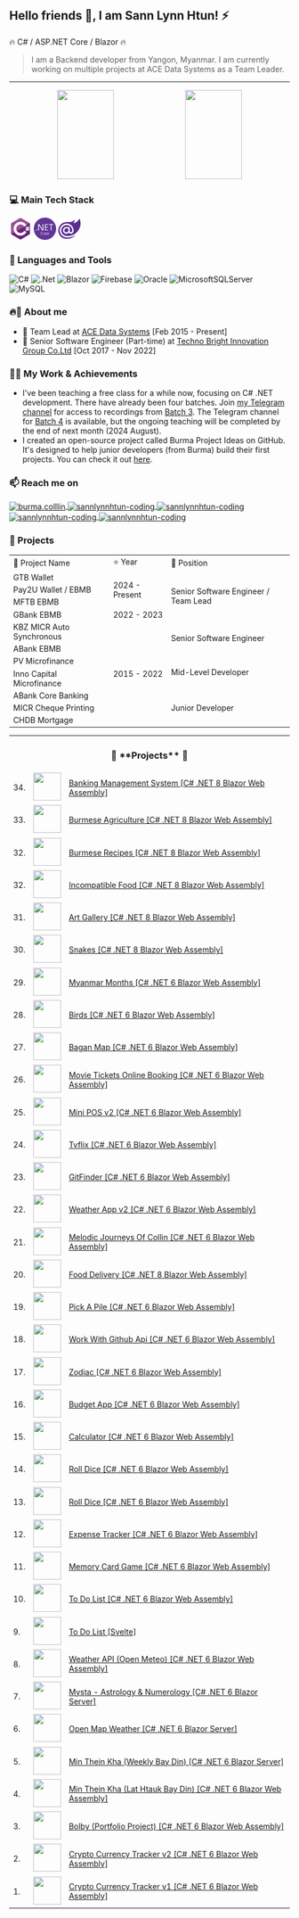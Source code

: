 ## Hello friends 🤟, I am Sann Lynn Htun! ⚡
🔥 C# / ASP.NET Core / Blazor 🔥

> I am a Backend developer from Yangon, Myanmar. I am currently working on multiple projects at ACE Data Systems as a Team Leader.

---

<p align="center">
  <img height="160px" width="45%" src ="https://github-readme-stats.vercel.app/api?username=sannlynnhtun-coding&theme=react&show_icons=true&hide_border=true&count_private=true">
  <img height="160px" width="45%" src ="https://github-readme-streak-stats.herokuapp.com/?user=sannlynnhtun-coding&theme=react&hide_border=true">
</p>


### 💻 Main Tech Stack

<img src="https://github.com/devicons/devicon/blob/master/icons/csharp/csharp-original.svg" alt="csharp logo" width="40" height="40" /> <img src="https://github.com/devicons/devicon/blob/master/icons/dotnetcore/dotnetcore-original.svg" alt="dotnet logo" width="40" height="40" /> <img src="https://github.com/devicons/devicon/blob/master/icons/blazor/blazor-original.svg" alt="JavaScript logo" width="40" height="40" /> 

### 🔭 Languages and Tools</h2>

![C#](https://img.shields.io/badge/c%23-%23239120.svg?style=for-the-badge&logo=c-sharp&logoColor=white)
![.Net](https://img.shields.io/badge/.NET-5C2D91?style=for-the-badge&logo=.net&logoColor=white)
![Blazor](https://img.shields.io/badge/blazor-5C2D91?style=for-the-badge&logo=blazor&logoColor=white)
![Firebase](https://img.shields.io/badge/firebase-%23039BE5.svg?style=for-the-badge&logo=firebase)
![Oracle](https://img.shields.io/badge/Oracle-F80000?style=for-the-badge&logo=oracle&logoColor=white)
![MicrosoftSQLServer](https://img.shields.io/badge/Microsoft%20SQL%20Sever-CC2927?style=for-the-badge&logo=microsoft%20sql%20server&logoColor=white)
![MySQL](https://img.shields.io/badge/mysql-%2300f.svg?style=for-the-badge&logo=mysql&logoColor=white)

### 🔥🤖 About me

- 💼 Team Lead at [ACE Data Systems](https://acedatasystems.com/) [Feb 2015 - Present]
- 💼 Senior Software Engineer (Part-time) at [Techno Bright Innovation Group Co.Ltd](https://www.facebook.com/TechnoBrightInnovationGroup) [Oct 2017 - Nov 2022]

### 🌱🦖 My Work & Achievements

- I've been teaching a free class for a while now, focusing on C# .NET development. There have already been four batches. Join [my Telegram channel](https://t.me/+SnO5wIMP8QRhYmZl) for access to recordings from [Batch 3](https://t.me/+SnO5wIMP8QRhYmZl). The Telegram channel for [Batch 4](https://t.me/+fAXU_qJ1aLpmZjc1) is available, but the ongoing teaching will be completed by the end of next month (2024 August).
- I created an open-source project called Burma Project Ideas on GitHub. It's designed to help junior developers (from Burma) build their first projects. You can check it out [here](https://github.com/sannlynnhtun-coding/burma-project-ideas).

### 📫 Reach me on
<a href="https://fb.com/sannlynnhtun-coding" target="blank">
<img align="center" src="https://cdn-icons-png.flaticon.com/128/2504/2504903.png" alt="burma.colllin" height="40" width="40" />
</a>
<a href="https://linkedin.com/in/sannlynnhtun" target="blank">
<img align="center" src="https://cdn-icons-png.flaticon.com/128/2504/2504923.png" alt="sannlynnhtun-coding" height="40" width="40" />
</a>
<a href="https://soundcloud.com/burmacolllin/tracks" target="blank">
<img align="center" src="https://cdn-icons-png.flaticon.com/512/2504/2504939.png" alt="sannlynnhtun-coding" height="40" width="40" />
</a>
<a href="https://www.youtube.com/@SannLynnHtun" target="blank">
<img align="center" src="https://cdn-icons-png.flaticon.com/512/2504/2504965.png" alt="sannlynnhtun-coding" height="40" width="40" />
</a>
<a href="https://www.youtube.com/@BurmaCollin" target="blank">
<img align="center" src="https://cdn-icons-png.flaticon.com/512/1834/1834342.png" alt="sannlynnhtun-coding" height="40" width="40" />
</a>

### 🦾 Projects

<table>
    <tr>
        <td>🚀 Project Name</td>
        <td>⭐ Year</td>
        <td>🤖 Position</td>
    </tr>
    <tr>
        <td>GTB Wallet</td>
        <td rowspan="3">2024 - Present</td>
        <td rowspan="4">Senior Software Engineer / Team Lead</td>
    </tr>
    <tr>
        <td>Pay2U Wallet / EBMB</td>
    </tr>
    <tr>
        <td>MFTB EBMB</td>
    </tr>
    <tr>
        <td>GBank EBMB</td>
        <td>2022 - 2023</td>
    </tr>
    <tr>
        <td>KBZ MICR Auto Synchronous</td>
        <td rowspan="7">2015 - 2022</td>
        <td rowspan="2">Senior Software Engineer</td>
    </tr>
    <tr>
        <td>ABank EBMB</td>
    </tr>
    <tr>
        <td>PV Microfinance</td>
        <td rowspan="2">Mid-Level Developer</td>
    </tr>
    <tr>
        <td>Inno Capital Microfinance</td>
    </tr>
    <tr>
        <td>ABank Core Banking</td>
        <td rowspan="3">Junior Developer</td>
    </tr>
    <tr>
        <td>MICR Cheque Printing</td>
    </tr>
    <tr>
        <td>CHDB Mortgage</td>
    </tr>
</table>

<table align="center">
    <tr>
        <td colspan="3"><h3 align="center">🚀 **Projects** 🚀</h3></td>
    </tr>
    <tr>
        <td>34.</td>
        <td><img src="https://cdn-icons-png.flaticon.com/512/2830/2830284.png" width=50 height=50></td>
        <td><a target="_blank" href="https://blazor-wasm-burmese-agriculture.vercel.app/">Banking Management System [C# .NET 8 Blazor Web Assembly]</a></td>
    </tr>
    <tr>
        <td>33.</td>
        <td><img src="https://blazor-wasm-burmese-agriculture.vercel.app/favicon.png" width=50 height=50></td>
        <td><a target="_blank" href="https://blazor-wasm-burmese-agriculture.vercel.app/">Burmese Agriculture [C# .NET 8 Blazor Web Assembly]</a></td>
    </tr>
    <tr>
        <td>32.</td>
        <td><img src="https://blazor-wasm-burmese-recipes.vercel.app/favicon.png" width=50 height=50></td>
        <td><a target="_blank" href="https://blazor-wasm-burmese-recipes.vercel.app/">Burmese Recipes [C# .NET 8 Blazor Web Assembly]</a></td>
    </tr>
    <tr>
        <td>32.</td>
        <td><img src="https://blazor-wasm-incompatible-food.vercel.app/favicon.jpg" width=50 height=50></td>
        <td><a target="_blank" href="https://blazor-wasm-incompatible-food.vercel.app/">Incompatible Food [C# .NET 8 Blazor Web Assembly]</a></td>
    </tr>
    <tr>
        <td>31.</td>
        <td><img src="https://blazor-wasm-art-gallery.vercel.app/favicon.png" width=50 height=50></td>
        <td><a target="_blank" href="https://blazor-wasm-art-gallery.vercel.app/">Art Gallery [C# .NET 8 Blazor Web Assembly]</a></td>
    </tr>
    <tr>
        <td>30.</td>
        <td><img src="https://blazor-wasm-snakes.vercel.app/favicon.png" width=50 height=50></td>
        <td><a target="_blank" href="https://blazor-wasm-snakes.vercel.app/">Snakes [C# .NET 8 Blazor Web Assembly]</a></td>
    </tr>
    <tr>
        <td>29.</td>
        <td><img src="https://cdn-icons-png.flaticon.com/512/9578/9578862.png" width=50 height=50></td>
        <td><a target="_blank" href="https://blazor-wasm-myanmar-months.netlify.app/">Myanmar Months [C# .NET 6 Blazor Web Assembly]</a></td>
    </tr>
    <tr>
        <td>28.</td>
        <td><img src="https://cdn-icons-png.flaticon.com/512/9804/9804282.png" width=50 height=50></td>
        <td><a target="_blank" href="https://blazor-wasm-birds.netlify.app/">Birds [C# .NET 6 Blazor Web Assembly]</a></td>
    </tr>
    <tr>
        <td>27.</td>
        <td><img src="https://cdn-icons-png.flaticon.com/512/2322/2322197.png" width=50 height=50></td>
        <td><a target="_blank" href="https://blazor-wasm-bagan-map.netlify.app/">Bagan Map [C# .NET 6 Blazor Web Assembly]</a></td>
    </tr>
    <tr>
        <td>26.</td>
        <td><img src="https://cdn-icons-png.flaticon.com/512/3270/3270184.png" width=50 height=50></td>
        <td><a target="_blank" href="https://blazor-wasm-movie-ticket-online.netlify.app/">Movie Tickets Online Booking [C# .NET 6 Blazor Web Assembly]</a></td>
    </tr>
    <tr>
        <td>25.</td>
        <td><img src="https://blazor-wasm-mini-pos-v2.netlify.app/logo.png" width=50 height=50></td>
        <td><a target="_blank" href="https://blazor-wasm-mini-pos-v2.netlify.app/">Mini POS v2 [C# .NET 6 Blazor Web Assembly]</a></td>
    </tr>
    <tr>
        <td>24.</td>
        <td><img src="https://blazor-wasm-tvflix.netlify.app/favicon.svg" width=50 height=50></td>
        <td><a target="_blank" href="https://blazor-wasm-tvflix.netlify.app/">Tvflix [C# .NET 6 Blazor Web Assembly]</a></td>
    </tr>
    <tr>
        <td>23.</td>
        <td><img src="https://blazor-wasm-git-finder.netlify.app/favicon.svg" width=50 height=50></td>
        <td><a target="_blank" href="https://blazor-wasm-git-finder.netlify.app/">GitFinder [C# .NET 6 Blazor Web Assembly]</a></td>
    </tr>
    <tr>
        <td>22.</td>
        <td><img src="https://blazor-wasm-weather-v2.netlify.app/favicon.svg" width=50 height=50></td>
        <td><a target="_blank" href="https://blazor-wasm-weather-v2.netlify.app/">Weather App v2 [C# .NET 6 Blazor Web Assembly]</a></td>
    </tr>
    <tr>
        <td>21.</td>
        <td><img src="https://melodic-journeys-of-collin.netlify.app/assets/img/logo.svg" width=50 height=50></td>
        <td><a target="_blank" href="https://melodic-journeys-of-collin.netlify.app/">Melodic Journeys Of Collin [C# .NET 6 Blazor Web Assembly]</a></td>
    </tr>
    <tr>
        <td>20.</td>
        <td><img src="https://blazor-wasm-food-delivery.vercel.app/assets/img/favicon.png" width=50 height=50></td>
        <td><a target="_blank" href="https://blazor-wasm-food-delivery.vercel.app/">Food Delivery [C# .NET 8 Blazor Web Assembly]</a></td>
    </tr>
    <tr>
        <td>19.</td>
        <td><img src="https://cdn-icons-png.flaticon.com/512/1408/1408429.png" width=50 height=50></td>
        <td><a target="_blank" href="https://blazor-wasm-pick-a-pile.netlify.app/">Pick A Pile [C# .NET 6 Blazor Web Assembly]</a></td>
    </tr>
    <tr>
        <td>18.</td>
        <td><img src="https://cdn-icons-png.flaticon.com/512/10092/10092599.png" width=50 height=50></td>
        <td><a target="_blank" href="https://blazor-wasm-work-with-github-api.netlify.app/">Work With Github Api [C# .NET 6 Blazor Web Assembly]</a></td>
    </tr>
    <tr>
        <td>17.</td>
        <td><img src="https://blazor-wasm-zodiac.netlify.app/assets/images/logo.svg" width=50 height=50></td>
        <td><a target="_blank" href="https://blazor-wasm-zodiac.netlify.app/">Zodiac [C# .NET 6 Blazor Web Assembly]</a></td>
    </tr>
    <tr>
        <td>16.</td>
        <td><img src="https://cdn-icons-png.flaticon.com/512/5974/5974636.png" width=50 height=50></td>
        <td><a target="_blank" href="https://blazor-wasm-budget.netlify.app/">Budget App [C# .NET 6 Blazor Web Assembly]</a></td>
    </tr>
    <tr>
        <td>15.</td>
        <td><img src="https://cdn-icons-png.flaticon.com/512/3136/3136007.png" width=50 height=50></td>
        <td><a target="_blank" href="https://blazor-wasm-calculator.netlify.app/">Calculator [C# .NET 6 Blazor Web Assembly]</a></td>
    </tr>
    <tr>
        <td>14.</td>
        <td><img src="https://cdn-icons-png.flaticon.com/512/2228/2228381.png" width=50 height=50></td>
        <td><a target="_blank" href="https://blazor-wasm-roll-dice.netlify.app/">Roll Dice [C# .NET 6 Blazor Web Assembly]</a></td>
    </tr>
    <tr>
        <td>13.</td>
        <td><img src="https://cdn-icons-png.flaticon.com/512/1055/1055804.png" width=50 height=50></td>
        <td><a target="_blank" href="https://blazor-wasm-dice-roll.netlify.app/">Roll Dice [C# .NET 6 Blazor Web Assembly]</a></td>
    </tr>
    <tr>
        <td>12.</td>
        <td><img src="https://cdn-icons-png.flaticon.com/512/6059/6059929.png" width=50 height=50></td>
        <td><a target="_blank" href="https://blazor-wasm-expense-tracker.netlify.app/">Expense Tracker [C# .NET 6 Blazor Web Assembly]</a></td>
    </tr>
    <tr>
        <td>11.</td>
        <td><img src="https://cdn-icons-png.flaticon.com/512/2247/2247779.png" width=50 height=50></td>
        <td><a target="_blank" href="https://blazor-wasm-memory-card-game.netlify.app/">Memory Card Game [C# .NET 6 Blazor Web Assembly]</a></td>
    </tr>
    <tr>
        <td>10.</td>
        <td><img src="https://cdn-icons-png.flaticon.com/512/3176/3176366.png" width=50 height=50></td>
        <td><a target="_blank" href="https://blazor-wasm-todolist.netlify.app/">To Do List [C# .NET 6 Blazor Web Assembly]</a></td>
    </tr>
    <tr>
        <td>9.</td>
        <td><img src="https://svelte-dotolist-proj.vercel.app/favicon.png" width=50 height=50></td>
        <td><a target="_blank" href="https://svelte-dotolist-proj.vercel.app/">To Do List [Svelte]</a></td>
    </tr>
    <tr>
        <td>8.</td>
        <td><img src="https://open-meteo.com/favicon.ico" width=50 height=50></td>
        <td><a target="_blank" href="https://blazor-wasm-weather-app.netlify.app/">Weather API (Open Meteo) [C# .NET 6 Blazor Web Assembly]</a></td>
    </tr>
    <tr>
        <td>7.</td>
        <td><img src="https://mysta.peerduck.com/wp-content/uploads/2022/01/m-fav-100x100.png" width=50 height=50></td>
        <td><a target="_blank" href="https://mysta-pile.herokuapp.com/">Mysta - Astrology & Numerology [C# .NET 6 Blazor Server]</a></td>
    </tr>
    <tr>
        <td>6.</td>
        <td><img src="https://cdn-icons-png.flaticon.com/512/1163/1163624.png" width=50 height=50></td>
        <td><a target="_blank" href="https://openmapweather-blazor-server.herokuapp.com/">Open Map Weather [C# .NET 6 Blazor Server]</a></td>
    </tr>
    <tr>
        <td>5.</td>
        <td><img src="https://mintheinkha-lathtaukbaydin.netlify.app/mintheinkha_logo.png" width=50 height=50></td>
        <td><a target="_blank" href="https://mintheinkha-weeklybaydin.herokuapp.com/">Min Thein Kha (Weekly Bay Din) [C# .NET 6 Blazor Server]</a></td>
    </tr>
    <tr>
        <td>4.</td>
        <td><img src="https://mintheinkha-lathtaukbaydin.netlify.app/mintheinkha_logo.png" width=50 height=50></td>
        <td><a target="_blank" href="https://mintheinkha-lathtaukbaydin.netlify.app/">Min Thein Kha (Lat Htauk Bay Din) [C# .NET 6 Blazor Web Assembly]</a></td>
    </tr>
    <tr>
        <td>3.</td>
        <td><img src="https://bolby-blazor-wasm.netlify.app/images/avatar-1.svg" width=50 height=50></td>
        <td><a target="_blank" href="https://bolby-blazor-wasm.netlify.app/">Bolby (Portfolio Project) [C# .NET 6 Blazor Web Assembly]</a></td>
    </tr>
    <tr>
        <td>2.</td>
        <td><img src="https://crypto-currency-tracker-v2.netlify.app/icon-192.png" width=50 height=50></td>
        <td><a target="_blank" href="https://crypto-currency-tracker-v2.netlify.app/">Crypto Currency Tracker v2 [C# .NET 6 Blazor Web Assembly]</a></td>
    <tr>
    <tr>
        <td>1.</td>
        <td><img src="https://crypto-currency-tracker-v2.netlify.app/icon-192.png" width=50 height=50></td>
        <td><a target="_blank" href="https://crypto-currency-tracker-one.netlify.app">Crypto Currency Tracker v1 [C# .NET 6 Blazor Web Assembly]</a></td>
    </tr>
</table>


























